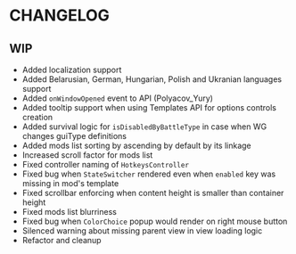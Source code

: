 # CHANGELOG

## WIP

- Added localization support
- Added Belarusian, German, Hungarian, Polish and Ukranian languages support
- Added `onWindowOpened` event to API (Polyacov_Yury)
- Added tooltip support when using Templates API for options controls creation
- Added survival logic for `isDisabledByBattleType` in case when WG changes guiType definitions
- Added mods list sorting by ascending by default by its linkage
- Increased scroll factor for mods list
- Fixed controller naming of `HotkeysController`
- Fixed bug when `StateSwitcher` rendered even when `enabled` key was missing in mod's template
- Fixed scrollbar enforcing when content height is smaller than container height
- Fixed mods list blurriness
- Fixed bug when `ColorChoice` popup would render on right mouse button
- Silenced warning about missing parent view in view loading logic
- Refactor and cleanup
